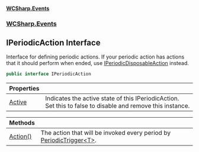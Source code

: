 #### [WCSharp.Events](index.md 'index')
### [WCSharp.Events](WCSharp.Events.md 'WCSharp.Events')

## IPeriodicAction Interface

Interface for defining periodic actions. If your periodic action has actions that it should perform when ended, use [IPeriodicDisposableAction](WCSharp.Events.IPeriodicDisposableAction.md 'WCSharp.Events.IPeriodicDisposableAction') instead.

```csharp
public interface IPeriodicAction
```

| Properties | |
| :--- | :--- |
| [Active](WCSharp.Events.IPeriodicAction.Active.md 'WCSharp.Events.IPeriodicAction.Active') | Indicates the active state of this IPeriodicAction. Set this to false to disable and remove this instance. |

| Methods | |
| :--- | :--- |
| [Action()](WCSharp.Events.IPeriodicAction.Action().md 'WCSharp.Events.IPeriodicAction.Action()') | The action that will be invoked every period by [PeriodicTrigger&lt;T&gt;](WCSharp.Events.PeriodicTrigger_T_.md 'WCSharp.Events.PeriodicTrigger<T>'). |
